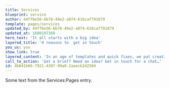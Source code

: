```yaml
---
title: Services
blueprint: service
author: 44ff6e56-6b78-49e2-a074-616caf791879
template: pages/services
updated_by: 44ff6e56-6b78-49e2-a074-616caf791879
updated_at: 1600107369
hero_text: 'It all starts with a big idea'
layered_title: '4 reasons to  get in touch'
you_us: you
show_link: true
layered_content: 'In an age of templates and quick fixes, we put creativity first whatever we’re working with you on. That way, you have a better chance of getting big results. What do you need help with?'
call_to_action: 'Got a brief? Need an idea? Get in touch for a chat…'
id: 4b041b66-7921-4307-99a0-2aaecb2d2504
---
```

Some text from the Services:Pages entry.